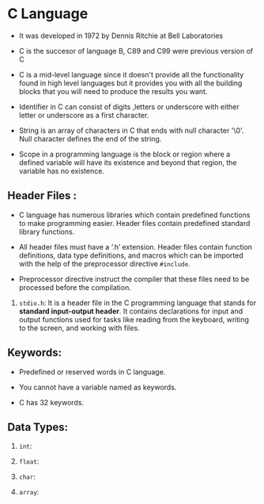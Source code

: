 # C Language

- It was developed in 1972 by Dennis Ritchie at Bell Laboratories

- C is the succesor of language B, C89 and C99 were previous version of C

- C is a mid-level language since it doesn't provide all the functionality found in high level languages but it provides you with all the building blocks that you will need to produce the results you want.

- Identifier in C can consist of digits ,letters or underscore with either letter or underscore as a first character.

- String is an array of characters in C that ends with null character '\0'. Null character defines the end of the string.

- Scope in a programming language is the block or region where a defined variable will have its existence and beyond that region, the variable has no existence.

## Header Files :

- C language has numerous libraries which contain predefined functions to make programming easier. Header files contain predefined standard library functions. 

- All header files must have a ‘.h’ extension. Header files contain function definitions, data type definitions, and macros which can be imported with the help of the preprocessor directive `#include`.

- Preprocessor directive instruct the compiler that these files need to be processed before the compilation.

1. `stdio.h`: It is a header file in the C programming language that stands for **standard input-output header**. It contains declarations for input and output functions used for tasks like reading from the keyboard, writing to the screen, and working with files.

## Keywords:

- Predefined or reserved words in C language.

- You cannot have a variable named as keywords.

- C has 32 keywords.

## Data Types:

1. `int`: 

2. `float`: 

3. `char`: 

4. `array`: 
